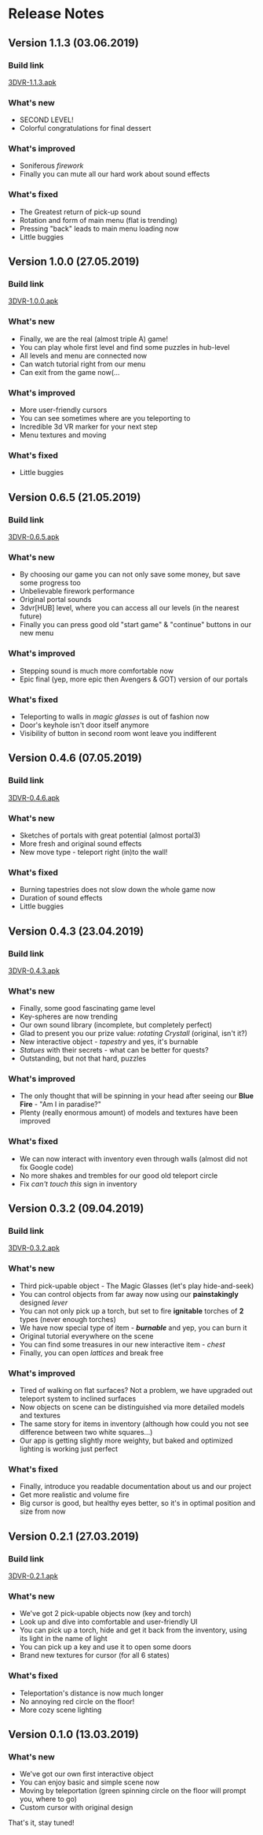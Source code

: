 # Release Notes
## Version 1.1.3 (03.06.2019)
### Build link
[3DVR-1.1.3.apk]()
### What's new
* SECOND LEVEL!
* Colorful congratulations for final dessert

### What's improved
* Soniferous *firework*
* Finally you can mute all our hard work about sound effects

### What's fixed
* The Greatest return of pick-up sound
* Rotation and form of main menu (flat is trending)
* Pressing "back" leads to main menu loading now
* Little buggies

## Version 1.0.0 (27.05.2019)
### Build link
[3DVR-1.0.0.apk](https://drive.google.com/file/d/1HyNtjwurmqt50hLL_1_7_s5f7BjH3ca8/view?usp=sharing)
### What's new
* Finally, we are the real (almost triple A) game!
* You can play whole first level and find some puzzles in hub-level
* All levels and menu are connected now
* Can watch tutorial right from our menu
* Can exit from the game now(...

### What's improved
* More user-friendly cursors
* You can see sometimes where are you teleporting to
* Incredible 3d VR marker for your next step
* Menu textures and moving

### What's fixed
* Little buggies

## Version 0.6.5 (21.05.2019)
### Build link
[3DVR-0.6.5.apk](https://drive.google.com/file/d/1SfZvoOHTB0jWRpAWVZ8kScaa7snllP5b/view?usp=sharing)
### What's new
* By choosing our game you can not only save some money, but save some progress too
* Unbelievable firework performance
* Original portal sounds
* 3dvr\[HUB\] level, where you can access all our levels (in the nearest future)
* Finally you can press good old "start game" & "continue" buttons in our new menu

### What's improved
* Stepping sound is much more comfortable now
* Epic final (yep, more epic then Avengers & GOT) version of our portals

### What's fixed
* Teleporting to walls in *magic glasses* is out of fashion now
* Door's keyhole isn't door itself anymore
* Visibility of button in second room wont leave you indifferent

## Version 0.4.6 (07.05.2019)
### Build link
[3DVR-0.4.6.apk](https://drive.google.com/file/d/1dLkEcWNycASFyrCmjEnOZal5m39iRHk3/view?usp=sharing)
### What's new
* Sketches of portals with great potential (almost portal3)
* More fresh and original sound effects
* New move type - teleport right (in)to the wall!

### What's fixed
* Burning tapestries does not slow down the whole game now
* Duration of sound effects
* Little buggies

## Version 0.4.3 (23.04.2019)
### Build link
[3DVR-0.4.3.apk](https://drive.google.com/open?id=1SMyWGMgyqEZTcj5tL0YE7anLiu22_MYq)
### What's new
* Finally, some good fascinating game level
* Key-spheres are now trending
* Our own sound library (incomplete, but completely perfect)
* Glad to present you our prize value: *rotating Crystall* (original, isn't it?)
* New interactive object - *tapestry* and yes, it's burnable
* *Statues* with their secrets - what can be better for quests?
* Outstanding, but not that hard, puzzles

### What's improved
* The only thought that will be spinning in your head after seeing our **Blue Fire** - "Am I in paradise?"
* Plenty (really enormous amount) of models and textures have been improved

### What's fixed
* We can now interact with inventory even through walls (almost did not fix Google code) 
* No more shakes and trembles for our good old teleport circle
* Fix *can't touch this* sign in inventory 

## Version 0.3.2 (09.04.2019)
### Build link
[3DVR-0.3.2.apk](https://drive.google.com/open?id=17bt3mmQeFusOaMuonx9eGMAHXB1JhtyK)
### What's new
* Third pick-upable object - The Magic Glasses (let's play hide-and-seek)
* You can control objects from far away now using our **painstakingly** designed *lever*
* You can not only pick up a torch, but set to fire **ignitable** torches of **2** types (never enough torches)
* We have now special type of item - ***burnable*** and yep, you can burn it
* Original tutorial everywhere on the scene
* You can find some treasures in our new interactive item - *chest*
* Finally, you can open *lattices* and break free

### What's improved
* Tired of walking on flat surfaces? Not a problem, we have upgraded out teleport system to inclined surfaces
* Now objects on scene can be distinguished via more detailed models and textures
* The same story for items in inventory (although how could you not see difference between two white squares...)
* Our app is getting slightly more weighty, but baked and optimized lighting is working just perfect

### What's fixed
* Finally, introduce you readable documentation about us and our project
* Get more realistic and volume fire
* Big cursor is good, but healthy eyes better, so it's in optimal position and size from now

## Version 0.2.1 (27.03.2019)
### Build link
[3DVR-0.2.1.apk](https://drive.google.com/open?id=1yOupczrJicYD--90RuuiEhvM2E-GVuur)
### What's new
* We've got 2 pick-upable objects now (key and torch)
* Look up and dive into comfortable and user-friendly UI
* You can pick up a torch, hide and get it back from the inventory, using its light in the name of light
* You can pick up a key and use it to open some doors
* Brand new textures for cursor (for all 6 states)
### What's fixed
* Teleportation's distance is now much longer
* No annoying red circle on the floor!
* More cozy scene lighting

## Version 0.1.0 (13.03.2019)
### What's new
* We've got our own first interactive object
* You can enjoy basic and simple scene now
* Moving by teleportation (green spinning circle on the floor will prompt you, where to go)
* Custom cursor with original design

That's it, stay tuned! 
